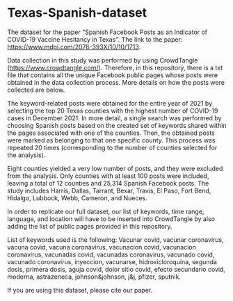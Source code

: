# Texas-Spanish-dataset
The dataset for the paper "Spanish Facebook Posts as an Indicator of COVID-19 Vaccine Hesitancy in Texas". The link to the paper: https://www.mdpi.com/2076-393X/10/10/1713.

Data collection in this study was performed by using CrowdTangle (https://www.crowdtangle.com/). Therefore, in this repository, there is a txt file that contains all the unique Facebook public pages whose posts were obtained in the data collection process. More details on how the posts were collected are below. 

The keyword-related posts were obtained for the entire year of 2021 by selecting the top 20 Texas counties with the highest number of COVID-19 cases in December 2021. In more detail, a single search was performed by choosing Spanish posts based on the created set of keywords shared within the pages associated with one of the counties. Then, the obtained posts were marked as belonging to that one specific county. This process was repeated 20 times (corresponding to the number of counties selected for the analysis).

Eight counties yielded a very low number of posts, and they were excluded from the analysis. Only counties with at least 100 posts were included, leaving a total of 12 counties and 25,314 Spanish Facebook posts. The study includes Harris, Dallas, Tarrant, Bexar, Travis, El Paso, Fort Bend, Hidalgo, Lubbock, Webb, Cameron, and Nueces.

In order to replicate our full dataset, our list of keywords, time range, language, and location will have to be inserted into CrowdTangle by also adding the list of public pages provided in this repository.

List of keywords used is the following: 
Vacunar covid, vacunar coronavirus, vacuna covid, vacuna coronavirus, vacunacion covid, vacunacion coronavirus, vacunadas covid, vacunadas coronavirus, vacunado covid, vacunado coronavirus, inyeccion, vacunarse, hidroxicloroquina, segunda dosis, primera dosis, aguja covid, dolor sitio covid, efecto secundario covid, moderna, astrazeneca, johnson&johnson, j&j, pfizer, sputnik.

If you are using this dataset, please cite our paper.

